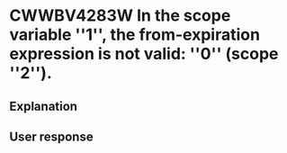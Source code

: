 # CWWBV4283W In the scope variable ''1'', the from-expiration expression is not valid: ''0'' (scope ''2'').

## Explanation

## User response